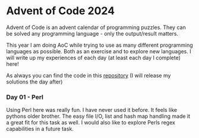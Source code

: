 # Advent of Code 2024
Advent of Code is an advent calendar of programming puzzles. They can be solved any programming language - only the output/result matters. 

This year I am doing AoC while trying to use as many different programming languages as possible. Both as an exercise and to explore new languages. I will write up my experiences of each day (at least each day I complete) here!

As always you can find the code in this [repository](https://github.com/nailuj05/aoc24) (I will release my solutions the day after)

### Day 01 - Perl

Using Perl here was really fun. I have never used it before. It feels like pythons older brother. 
The easy file I/O, list and hash map handling made it a great fit for this task as well. I would also like to explore Perls regex capabilities in a future task.

